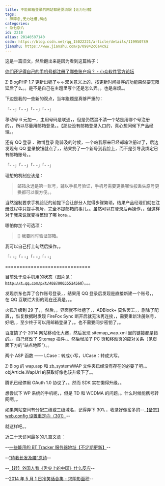 ```yaml
---
title: 不能邮箱登录的网站都是耍流氓【无力吐槽】
tags:
- 碎碎念,无力吐槽,纠结
categories:
- 杂七杂八
id: 2218
alias: 20140507140
csdn: https://blog.csdn.net/qq_15022221/article/details/119950789
jianshu: https://www.jianshu.com/p/09842c6a4c92
---
```


这是一篇旧文，然后翻出来是因为看到这篇帖子：

[你们还记得自己的手机号都注册了哪些账户吗？ - 小众软件官方论坛](https://meta.appinn.net/t/topic/22943 "你们还记得自己的手机号都注册了哪些账户吗？ - 小众软件官方论坛")

<!-- more -->

Z-BlogPHP 1.7 更新出锅了←←双关意义上的，按更新时间排序的功能果然要无限延后了么。。是不是自己在主题里写个还是怎么弄。。也是麻烦。。

下边是我的一些新的观点，当年跑题是真够严重的：

「- -」「- -」「- -」「- -」

移动号 6 元加一，主用号码是联通，，但是仍然混不清一个站是用哪个号注册的，，所以尽量用邮箱登录。。【那些没有邮箱登录入口的，真心想问候下产品经理。。

还有 QQ 登录 、微博登录 刚普及的时候，一个站我原来已经邮箱注册过了，后边发现有 QQ 登录按钮就点了，，结果扔了一个新号到我脸上，而不是引导我绑定已有邮箱账号。。

「- -」「- -」「- -」「- -」

理想的机制应该是：

> 邮箱永远是第一账号，辅以手机号验证，手机号需要更换哪怕按丢失原号更换都可以很方便。。

当然强制要求手机验证的前提下会让部分人觉得步骤繁琐，结果产品经理们就在注册过程中只提手机号，完全不提邮箱的事儿。。虽然可以在登录后再操作，，但这样对于我来说就变得繁琐了哪 kora。。

哪怕你加个可选项：

> [] 我要同时验证邮箱。

我可以自己打上勾然后操作。。

「- -」「- -」「- -」「- -」

==============================

目前处于没手机用的状态（图片见：~~`http://t.qq.com/p/t/408700035514560`~~）。。。

发现京东也弄了合作账号登录，，结果用 QQ 登录后发现是直接新建一个账号，，在 QQ 互联烂大街的现在还真是。。。

火狐升级到 29 了，，然后，，界面就不吐槽了，，ADBlock+ 莫名罢工，，删除了配置，，恢复数据时发现 FireFox Sync 断开后就无法再连接，，需要重新注册账号，好吧，，至少终于可以用邮箱登录了。。也不需要同步密钥了。。

百度搞了个 2014 网站移动化大赛，然后发现 sitemap\_wap.xml 里的链接都是错的。。自己修改了 Sitemap 插件。。然后增加了 PC 页和移动页的应对关系（见页面下方的“站点地图”）。。

两个 ASP 函数 —— LCase：转成小写，UCase：转成大写。

Z-Blog 的 wap.asp 和 zb\_system\\WAP 文件夹已经没有存在的必要了吧。。objArticle.WapUrl 的获取好像也该升级下了。。

腾讯已经停用 OAuth 1.0 协议了。。然而 SDK 实在懒得升级。。

想尝试下 WP 系统的手机呢，，但是 TD 和 WCDMA 的问题。。什么时候能携号转网啊。。

如果网站空间有分配二级或三级域名，记得弄下 301，，收录好像蛮多的--[【备忘】web.config 设置重定向（301）](https://www.wdssmq.com/post/web-configSheZhiZhongDingXiang-301.html "【备忘】web.config 设置重定向（301）")--

就这样吧。。

近三十天访问最多的几篇文章：

\--[一些能用的 BT Tracker 服务器地址【不定期更新】](https://www.wdssmq.com/post/20130323295.html "一些能用的BT Tracker 服务器地址【不定期更新】")--

\--[“待我长发及腰”原诗](https://www.wdssmq.com/post/20131017725.html "“待我长发及腰”原诗")--

\--[【转】外国人看《舌尖上的中国》什么反应](https://www.wdssmq.com/post/20140425429.html "【转】外国人看《舌尖上的中国》什么反应")--

\--[2014 年 5 月 1 日冷笑话合集 - 求阴影面积](https://www.wdssmq.com/post/20140501251.html "2014年5月1日冷笑话合集 - 求阴影面积")--

<!--2218-->
